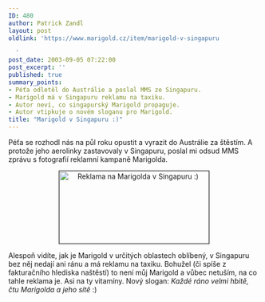 ```yaml
---
ID: 480
author: Patrick Zandl
layout: post
oldlink: 'https://www.marigold.cz/item/marigold-v-singapuru

  '
post_date: 2003-09-05 07:22:00
post_excerpt: ''
published: true
summary_points:
- Péťa odletěl do Austrálie a poslal MMS ze Singapuru.
- Marigold má v Singapuru reklamu na taxiku.
- Autor neví, co singapurský Marigold propaguje.
- Autor vtipkuje o novém sloganu pro Marigold.
title: "Marigold v Singapuru :)"
---
```


<p>
Péťa se rozhodl nás na půl roku opustit a vyrazit do Austrálie za štěstím. A protože jeho aerolinky zastavovaly v Singapuru, poslal mi odsud MMS zprávu s fotografií reklamní kampaně Marigolda. </p>

<P align=center><IMG height=145 alt="Reklama na Marigolda v Singapuru :)" src="/wp-content/uploads/singapurmarigold.jpg" width=300 border=1></p>

<p>
Alespoň vidíte, jak je Marigold v určitých oblastech oblíbený, v Singapuru bez něj nedají ani ránu a má reklamu na taxiku. Bohužel&#160;(či spíše z fakturačního hlediska naštěstí) to není můj&#160;Marigold a vůbec netuším, na co tahle reklama je. Asi na ty vitamíny. Nový slogan: <EM>Každé ráno velmi hbitě, čtu Marigolda a jeho sítě</EM> :)</p>